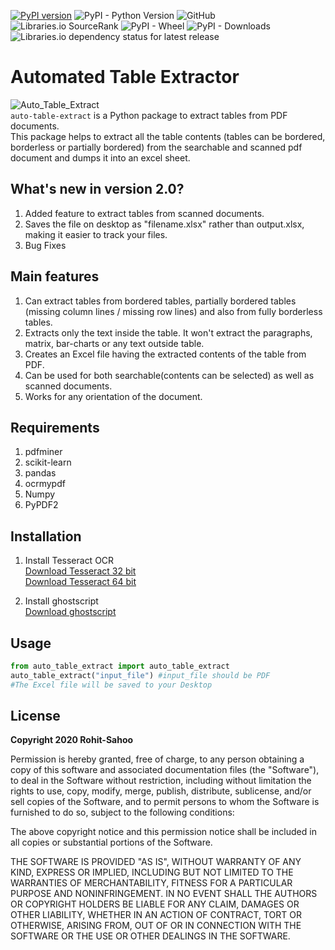 [![PyPI version](https://badge.fury.io/py/auto-table-extract.svg)](https://badge.fury.io/py/auto-table-extract)
![PyPI - Python Version](https://img.shields.io/pypi/pyversions/auto-table-extract)
![GitHub](https://img.shields.io/github/license/rohit-sahoo/auto-table-extract)
![Libraries.io SourceRank](https://img.shields.io/librariesio/sourcerank/pypi/auto-table-extract)
![PyPI - Wheel](https://img.shields.io/pypi/wheel/auto-table-extract)
![PyPI - Downloads](https://img.shields.io/pypi/dm/auto-table-extract)
![Libraries.io dependency status for latest release](https://img.shields.io/librariesio/release/pypi/auto-table-extract)

# Automated Table Extractor
![Auto_Table_Extract](https://i.ibb.co/gF7nyvL/icon3.png)
<br />
`auto-table-extract` is a Python package to extract tables from PDF documents. <br />
This package helps to extract all the table contents (tables can be bordered, borderless or partially bordered) from the searchable and scanned pdf document and dumps it into an excel sheet.<br />

## What's new in version 2.0?
1) Added feature to extract tables from scanned documents.
2) Saves the file on desktop as "filename.xlsx" rather than output.xlsx, making it easier to track your files. 
3) Bug Fixes

## Main features
1) Can extract tables from bordered tables, partially bordered tables (missing column lines / missing row lines) and also from fully borderless tables.
2) Extracts only the text inside the table. It won't extract the paragraphs, matrix, bar-charts or any text outside table.
2) Creates an Excel file having the extracted contents of the table from PDF.
3) Can be used for both searchable(contents can be selected) as well as scanned documents.
4) Works for any orientation of the document.

## Requirements
1) pdfminer   
2) scikit-learn
3) pandas
4) ocrmypdf
5) Numpy
6) PyPDF2

## Installation
1) Install Tesseract OCR <br />
[Download Tesseract 32 bit](https://digi.bib.uni-mannheim.de/tesseract/tesseract-ocr-w32-setup-v5.0.0-alpha.20191030.exe)<br />
[Download Tesseract 64 bit](https://digi.bib.uni-mannheim.de/tesseract/tesseract-ocr-w64-setup-v5.0.0-alpha.20191030.exe)<br />

2) Install ghostscript <br />
[Download ghostscript](https://www.ghostscript.com/download/gsdnld.html)


## Usage
```python
from auto_table_extract import auto_table_extract 
auto_table_extract("input_file") #input_file should be PDF
#The Excel file will be saved to your Desktop
```


## License

**Copyright 2020 Rohit-Sahoo**

Permission is hereby granted, free of charge, to any person obtaining a copy of this software and associated documentation files (the "Software"), to deal in the Software without restriction, including without limitation the rights to use, copy, modify, merge, publish, distribute, sublicense, and/or sell copies of the Software, and to permit persons to whom the Software is furnished to do so, subject to the following conditions:

The above copyright notice and this permission notice shall be included in all copies or substantial portions of the Software.

THE SOFTWARE IS PROVIDED "AS IS", WITHOUT WARRANTY OF ANY KIND, EXPRESS OR IMPLIED, INCLUDING BUT NOT LIMITED TO THE WARRANTIES OF MERCHANTABILITY, FITNESS FOR A PARTICULAR PURPOSE AND NONINFRINGEMENT. IN NO EVENT SHALL THE AUTHORS OR COPYRIGHT HOLDERS BE LIABLE FOR ANY CLAIM, DAMAGES OR OTHER LIABILITY, WHETHER IN AN ACTION OF CONTRACT, TORT OR OTHERWISE, ARISING FROM, OUT OF OR IN CONNECTION WITH THE SOFTWARE OR THE USE OR OTHER DEALINGS IN THE SOFTWARE.
